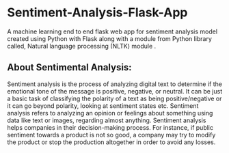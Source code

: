 # Sentiment-Analysis-Flask-App

A machine learning end to end flask web app for sentiment analysis model created using Python with Flask along with a module from Python library called, Natural language processing (NLTK) module .

## About Sentimental Analysis:

Sentiment analysis is the process of analyzing digital text to determine if the emotional tone of the message is positive, negative, or neutral. 
It can be just a basic task of classifying the polarity of a text as being positive/negative or it can go beyond polarity, looking at sentiment states etc.
Sentiment analysis refers to analyzing an opinion or feelings about something using data like text or images, regarding almost anything. Sentiment analysis helps companies in their decision-making process. For instance, if public sentiment towards a product is not so good, a company may try to modify the product or stop the production altogether in order to avoid any losses.
